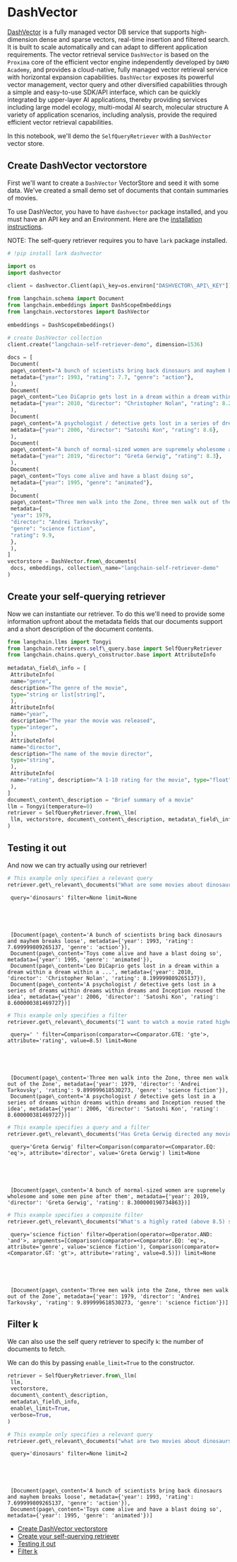 # DashVector

[DashVector](https://help.aliyun.com/document_detail/2510225.html) is a fully managed vector DB service that supports high-dimension dense and sparse vectors, real-time insertion and filtered search. It is built to scale automatically and can adapt to different application requirements.
The vector retrieval service `DashVector` is based on the `Proxima` core of the efficient vector engine independently developed by `DAMO Academy`,
and provides a cloud-native, fully managed vector retrieval service with horizontal expansion capabilities.
`DashVector` exposes its powerful vector management, vector query and other diversified capabilities through a simple and
easy-to-use SDK/API interface, which can be quickly integrated by upper-layer AI applications, thereby providing services
including large model ecology, multi-modal AI search, molecular structure A variety of application scenarios, including analysis,
provide the required efficient vector retrieval capabilities.

In this notebook, we'll demo the `SelfQueryRetriever` with a `DashVector` vector store.

## Create DashVector vectorstore[​](#create-dashvector-vectorstore "Direct link to Create DashVector vectorstore")

First we'll want to create a `DashVector` VectorStore and seed it with some data. We've created a small demo set of documents that contain summaries of movies.

To use DashVector, you have to have `dashvector` package installed, and you must have an API key and an Environment. Here are the [installation instructions](https://help.aliyun.com/document_detail/2510223.html).

NOTE: The self-query retriever requires you to have `lark` package installed.

```python
# !pip install lark dashvector  

```

```python
import os  
import dashvector  
  
client = dashvector.Client(api\_key=os.environ["DASHVECTOR\_API\_KEY"])  

```

```python
from langchain.schema import Document  
from langchain.embeddings import DashScopeEmbeddings  
from langchain.vectorstores import DashVector  
  
embeddings = DashScopeEmbeddings()  
  
# create DashVector collection  
client.create("langchain-self-retriever-demo", dimension=1536)  

```

```python
docs = [  
 Document(  
 page\_content="A bunch of scientists bring back dinosaurs and mayhem breaks loose",  
 metadata={"year": 1993, "rating": 7.7, "genre": "action"},  
 ),  
 Document(  
 page\_content="Leo DiCaprio gets lost in a dream within a dream within a dream within a ...",  
 metadata={"year": 2010, "director": "Christopher Nolan", "rating": 8.2},  
 ),  
 Document(  
 page\_content="A psychologist / detective gets lost in a series of dreams within dreams within dreams and Inception reused the idea",  
 metadata={"year": 2006, "director": "Satoshi Kon", "rating": 8.6},  
 ),  
 Document(  
 page\_content="A bunch of normal-sized women are supremely wholesome and some men pine after them",  
 metadata={"year": 2019, "director": "Greta Gerwig", "rating": 8.3},  
 ),  
 Document(  
 page\_content="Toys come alive and have a blast doing so",  
 metadata={"year": 1995, "genre": "animated"},  
 ),  
 Document(  
 page\_content="Three men walk into the Zone, three men walk out of the Zone",  
 metadata={  
 "year": 1979,  
 "director": "Andrei Tarkovsky",  
 "genre": "science fiction",  
 "rating": 9.9,  
 },  
 ),  
]  
vectorstore = DashVector.from\_documents(  
 docs, embeddings, collection\_name="langchain-self-retriever-demo"  
)  

```

## Create your self-querying retriever[​](#create-your-self-querying-retriever "Direct link to Create your self-querying retriever")

Now we can instantiate our retriever. To do this we'll need to provide some information upfront about the metadata fields that our documents support and a short description of the document contents.

```python
from langchain.llms import Tongyi  
from langchain.retrievers.self\_query.base import SelfQueryRetriever  
from langchain.chains.query\_constructor.base import AttributeInfo  
  
metadata\_field\_info = [  
 AttributeInfo(  
 name="genre",  
 description="The genre of the movie",  
 type="string or list[string]",  
 ),  
 AttributeInfo(  
 name="year",  
 description="The year the movie was released",  
 type="integer",  
 ),  
 AttributeInfo(  
 name="director",  
 description="The name of the movie director",  
 type="string",  
 ),  
 AttributeInfo(  
 name="rating", description="A 1-10 rating for the movie", type="float"  
 ),  
]  
document\_content\_description = "Brief summary of a movie"  
llm = Tongyi(temperature=0)  
retriever = SelfQueryRetriever.from\_llm(  
 llm, vectorstore, document\_content\_description, metadata\_field\_info, verbose=True  
)  

```

## Testing it out[​](#testing-it-out "Direct link to Testing it out")

And now we can try actually using our retriever!

```python
# This example only specifies a relevant query  
retriever.get\_relevant\_documents("What are some movies about dinosaurs")  

```

```text
 query='dinosaurs' filter=None limit=None  
  
  
  
  
  
 [Document(page\_content='A bunch of scientists bring back dinosaurs and mayhem breaks loose', metadata={'year': 1993, 'rating': 7.699999809265137, 'genre': 'action'}),  
 Document(page\_content='Toys come alive and have a blast doing so', metadata={'year': 1995, 'genre': 'animated'}),  
 Document(page\_content='Leo DiCaprio gets lost in a dream within a dream within a dream within a ...', metadata={'year': 2010, 'director': 'Christopher Nolan', 'rating': 8.199999809265137}),  
 Document(page\_content='A psychologist / detective gets lost in a series of dreams within dreams within dreams and Inception reused the idea', metadata={'year': 2006, 'director': 'Satoshi Kon', 'rating': 8.600000381469727})]  

```

```python
# This example only specifies a filter  
retriever.get\_relevant\_documents("I want to watch a movie rated higher than 8.5")  

```

```text
 query=' ' filter=Comparison(comparator=<Comparator.GTE: 'gte'>, attribute='rating', value=8.5) limit=None  
  
  
  
  
  
 [Document(page\_content='Three men walk into the Zone, three men walk out of the Zone', metadata={'year': 1979, 'director': 'Andrei Tarkovsky', 'rating': 9.899999618530273, 'genre': 'science fiction'}),  
 Document(page\_content='A psychologist / detective gets lost in a series of dreams within dreams within dreams and Inception reused the idea', metadata={'year': 2006, 'director': 'Satoshi Kon', 'rating': 8.600000381469727})]  

```

```python
# This example specifies a query and a filter  
retriever.get\_relevant\_documents("Has Greta Gerwig directed any movies about women")  

```

```text
 query='Greta Gerwig' filter=Comparison(comparator=<Comparator.EQ: 'eq'>, attribute='director', value='Greta Gerwig') limit=None  
  
  
  
  
  
 [Document(page\_content='A bunch of normal-sized women are supremely wholesome and some men pine after them', metadata={'year': 2019, 'director': 'Greta Gerwig', 'rating': 8.300000190734863})]  

```

```python
# This example specifies a composite filter  
retriever.get\_relevant\_documents("What's a highly rated (above 8.5) science fiction film?")  

```

```text
 query='science fiction' filter=Operation(operator=<Operator.AND: 'and'>, arguments=[Comparison(comparator=<Comparator.EQ: 'eq'>, attribute='genre', value='science fiction'), Comparison(comparator=<Comparator.GT: 'gt'>, attribute='rating', value=8.5)]) limit=None  
  
  
  
  
  
 [Document(page\_content='Three men walk into the Zone, three men walk out of the Zone', metadata={'year': 1979, 'director': 'Andrei Tarkovsky', 'rating': 9.899999618530273, 'genre': 'science fiction'})]  

```

## Filter k[​](#filter-k "Direct link to Filter k")

We can also use the self query retriever to specify `k`: the number of documents to fetch.

We can do this by passing `enable_limit=True` to the constructor.

```python
retriever = SelfQueryRetriever.from\_llm(  
 llm,  
 vectorstore,  
 document\_content\_description,  
 metadata\_field\_info,  
 enable\_limit=True,  
 verbose=True,  
)  

```

```python
# This example only specifies a relevant query  
retriever.get\_relevant\_documents("what are two movies about dinosaurs")  

```

```text
 query='dinosaurs' filter=None limit=2  
  
  
  
  
  
 [Document(page\_content='A bunch of scientists bring back dinosaurs and mayhem breaks loose', metadata={'year': 1993, 'rating': 7.699999809265137, 'genre': 'action'}),  
 Document(page\_content='Toys come alive and have a blast doing so', metadata={'year': 1995, 'genre': 'animated'})]  

```

- [Create DashVector vectorstore](#create-dashvector-vectorstore)
- [Create your self-querying retriever](#create-your-self-querying-retriever)
- [Testing it out](#testing-it-out)
- [Filter k](#filter-k)

